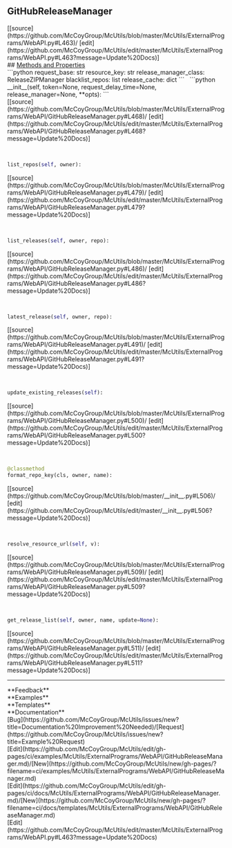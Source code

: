 ## <a id="McUtils.McUtils.ExternalPrograms.WebAPI.GitHubReleaseManager">GitHubReleaseManager</a> 

<div class="docs-source-link" markdown="1">
[[source](https://github.com/McCoyGroup/McUtils/blob/master/McUtils/ExternalPrograms/WebAPI.py#L463)/
[edit](https://github.com/McCoyGroup/McUtils/edit/master/McUtils/ExternalPrograms/WebAPI.py#L463?message=Update%20Docs)]
</div>









<div class="collapsible-section">
 <div class="collapsible-section collapsible-section-header" markdown="1">
## <a class="collapse-link" data-toggle="collapse" href="#methods" markdown="1"> Methods and Properties</a> <a class="float-right" data-toggle="collapse" href="#methods"><i class="fa fa-chevron-down"></i></a>
 </div>
 <div class="collapsible-section collapsible-section-body collapse show" id="methods" markdown="1">
 ```python
request_base: str
resource_key: str
release_manager_class: ReleaseZIPManager
blacklist_repos: list
release_cache: dict
```
<a id="McUtils.McUtils.ExternalPrograms.WebAPI.GitHubReleaseManager.__init__" class="docs-object-method">&nbsp;</a> 
```python
__init__(self, token=None, request_delay_time=None, release_manager=None, **opts): 
```
<div class="docs-source-link" markdown="1">
[[source](https://github.com/McCoyGroup/McUtils/blob/master/McUtils/ExternalPrograms/WebAPI/GitHubReleaseManager.py#L468)/
[edit](https://github.com/McCoyGroup/McUtils/edit/master/McUtils/ExternalPrograms/WebAPI/GitHubReleaseManager.py#L468?message=Update%20Docs)]
</div>


<a id="McUtils.McUtils.ExternalPrograms.WebAPI.GitHubReleaseManager.list_repos" class="docs-object-method">&nbsp;</a> 
```python
list_repos(self, owner): 
```
<div class="docs-source-link" markdown="1">
[[source](https://github.com/McCoyGroup/McUtils/blob/master/McUtils/ExternalPrograms/WebAPI/GitHubReleaseManager.py#L479)/
[edit](https://github.com/McCoyGroup/McUtils/edit/master/McUtils/ExternalPrograms/WebAPI/GitHubReleaseManager.py#L479?message=Update%20Docs)]
</div>


<a id="McUtils.McUtils.ExternalPrograms.WebAPI.GitHubReleaseManager.list_releases" class="docs-object-method">&nbsp;</a> 
```python
list_releases(self, owner, repo): 
```
<div class="docs-source-link" markdown="1">
[[source](https://github.com/McCoyGroup/McUtils/blob/master/McUtils/ExternalPrograms/WebAPI/GitHubReleaseManager.py#L486)/
[edit](https://github.com/McCoyGroup/McUtils/edit/master/McUtils/ExternalPrograms/WebAPI/GitHubReleaseManager.py#L486?message=Update%20Docs)]
</div>


<a id="McUtils.McUtils.ExternalPrograms.WebAPI.GitHubReleaseManager.latest_release" class="docs-object-method">&nbsp;</a> 
```python
latest_release(self, owner, repo): 
```
<div class="docs-source-link" markdown="1">
[[source](https://github.com/McCoyGroup/McUtils/blob/master/McUtils/ExternalPrograms/WebAPI/GitHubReleaseManager.py#L491)/
[edit](https://github.com/McCoyGroup/McUtils/edit/master/McUtils/ExternalPrograms/WebAPI/GitHubReleaseManager.py#L491?message=Update%20Docs)]
</div>


<a id="McUtils.McUtils.ExternalPrograms.WebAPI.GitHubReleaseManager.update_existing_releases" class="docs-object-method">&nbsp;</a> 
```python
update_existing_releases(self): 
```
<div class="docs-source-link" markdown="1">
[[source](https://github.com/McCoyGroup/McUtils/blob/master/McUtils/ExternalPrograms/WebAPI/GitHubReleaseManager.py#L500)/
[edit](https://github.com/McCoyGroup/McUtils/edit/master/McUtils/ExternalPrograms/WebAPI/GitHubReleaseManager.py#L500?message=Update%20Docs)]
</div>


<a id="McUtils.McUtils.ExternalPrograms.WebAPI.GitHubReleaseManager.format_repo_key" class="docs-object-method">&nbsp;</a> 
```python
@classmethod
format_repo_key(cls, owner, name): 
```
<div class="docs-source-link" markdown="1">
[[source](https://github.com/McCoyGroup/McUtils/blob/master/__init__.py#L506)/
[edit](https://github.com/McCoyGroup/McUtils/edit/master/__init__.py#L506?message=Update%20Docs)]
</div>


<a id="McUtils.McUtils.ExternalPrograms.WebAPI.GitHubReleaseManager.resolve_resource_url" class="docs-object-method">&nbsp;</a> 
```python
resolve_resource_url(self, v): 
```
<div class="docs-source-link" markdown="1">
[[source](https://github.com/McCoyGroup/McUtils/blob/master/McUtils/ExternalPrograms/WebAPI/GitHubReleaseManager.py#L509)/
[edit](https://github.com/McCoyGroup/McUtils/edit/master/McUtils/ExternalPrograms/WebAPI/GitHubReleaseManager.py#L509?message=Update%20Docs)]
</div>


<a id="McUtils.McUtils.ExternalPrograms.WebAPI.GitHubReleaseManager.get_release_list" class="docs-object-method">&nbsp;</a> 
```python
get_release_list(self, owner, name, update=None): 
```
<div class="docs-source-link" markdown="1">
[[source](https://github.com/McCoyGroup/McUtils/blob/master/McUtils/ExternalPrograms/WebAPI/GitHubReleaseManager.py#L511)/
[edit](https://github.com/McCoyGroup/McUtils/edit/master/McUtils/ExternalPrograms/WebAPI/GitHubReleaseManager.py#L511?message=Update%20Docs)]
</div>
 </div>
</div>












---


<div markdown="1" class="text-secondary">
<div class="container">
  <div class="row">
   <div class="col" markdown="1">
**Feedback**   
</div>
   <div class="col" markdown="1">
**Examples**   
</div>
   <div class="col" markdown="1">
**Templates**   
</div>
   <div class="col" markdown="1">
**Documentation**   
</div>
   <div class="col" markdown="1">
   
</div>
   <div class="col" markdown="1">
   
</div>
   <div class="col" markdown="1">
   
</div>
</div>
  <div class="row">
   <div class="col" markdown="1">
[Bug](https://github.com/McCoyGroup/McUtils/issues/new?title=Documentation%20Improvement%20Needed)/[Request](https://github.com/McCoyGroup/McUtils/issues/new?title=Example%20Request)   
</div>
   <div class="col" markdown="1">
[Edit](https://github.com/McCoyGroup/McUtils/edit/gh-pages/ci/examples/McUtils/ExternalPrograms/WebAPI/GitHubReleaseManager.md)/[New](https://github.com/McCoyGroup/McUtils/new/gh-pages/?filename=ci/examples/McUtils/ExternalPrograms/WebAPI/GitHubReleaseManager.md)   
</div>
   <div class="col" markdown="1">
[Edit](https://github.com/McCoyGroup/McUtils/edit/gh-pages/ci/docs/McUtils/ExternalPrograms/WebAPI/GitHubReleaseManager.md)/[New](https://github.com/McCoyGroup/McUtils/new/gh-pages/?filename=ci/docs/templates/McUtils/ExternalPrograms/WebAPI/GitHubReleaseManager.md)   
</div>
   <div class="col" markdown="1">
[Edit](https://github.com/McCoyGroup/McUtils/edit/master/McUtils/ExternalPrograms/WebAPI.py#L463?message=Update%20Docs)   
</div>
   <div class="col" markdown="1">
   
</div>
   <div class="col" markdown="1">
   
</div>
   <div class="col" markdown="1">
   
</div>
</div>
</div>
</div>